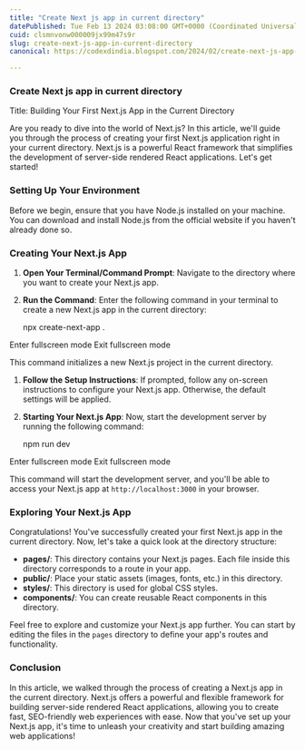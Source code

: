 ```yaml
---
title: "Create Next js app in current directory"
datePublished: Tue Feb 13 2024 03:08:00 GMT+0000 (Coordinated Universal Time)
cuid: clsmnvonw000009jx99m47s9r
slug: create-next-js-app-in-current-directory
canonical: https://codexdindia.blogspot.com/2024/02/create-next-js-app-in-current-directory.html

---
```


### Create Next js app in current directory

Title: Building Your First Next.js App in the Current Directory

Are you ready to dive into the world of Next.js? In this article, we'll guide you through the process of creating your first Next.js application right in your current directory. Next.js is a powerful React framework that simplifies the development of server-side rendered React applications. Let's get started!

### [](https://codexdindia.blogspot.com/2024/02/create-next-js-app-in-current-directory.html#setting-up-your-environment)Setting Up Your Environment

Before we begin, ensure that you have Node.js installed on your machine. You can download and install Node.js from the official website if you haven't already done so.

### [](https://codexdindia.blogspot.com/2024/02/create-next-js-app-in-current-directory.html#creating-your-nextjs-app)Creating Your Next.js App

1.  **Open Your Terminal/Command Prompt**: Navigate to the directory where you want to create your Next.js app.
    
2.  **Run the Command**: Enter the following command in your terminal to create a new Next.js app in the current directory:  
    

     npx create-next-app .
    

Enter fullscreen mode Exit fullscreen mode

This command initializes a new Next.js project in the current directory.

1.  **Follow the Setup Instructions**: If prompted, follow any on-screen instructions to configure your Next.js app. Otherwise, the default settings will be applied.
    
2.  **Starting Your Next.js App**: Now, start the development server by running the following command:  
    

     npm run dev
    

Enter fullscreen mode Exit fullscreen mode

This command will start the development server, and you'll be able to access your Next.js app at `http://localhost:3000` in your browser.

### [](https://codexdindia.blogspot.com/2024/02/create-next-js-app-in-current-directory.html#exploring-your-nextjs-app)Exploring Your Next.js App

Congratulations! You've successfully created your first Next.js app in the current directory. Now, let's take a quick look at the directory structure:

*   **pages/**: This directory contains your Next.js pages. Each file inside this directory corresponds to a route in your app.
*   **public/**: Place your static assets (images, fonts, etc.) in this directory.
*   **styles/**: This directory is used for global CSS styles.
*   **components/**: You can create reusable React components in this directory.

Feel free to explore and customize your Next.js app further. You can start by editing the files in the `pages` directory to define your app's routes and functionality.

### [](https://codexdindia.blogspot.com/2024/02/create-next-js-app-in-current-directory.html#conclusion)Conclusion

In this article, we walked through the process of creating a Next.js app in the current directory. Next.js offers a powerful and flexible framework for building server-side rendered React applications, allowing you to create fast, SEO-friendly web experiences with ease. Now that you've set up your Next.js app, it's time to unleash your creativity and start building amazing web applications!